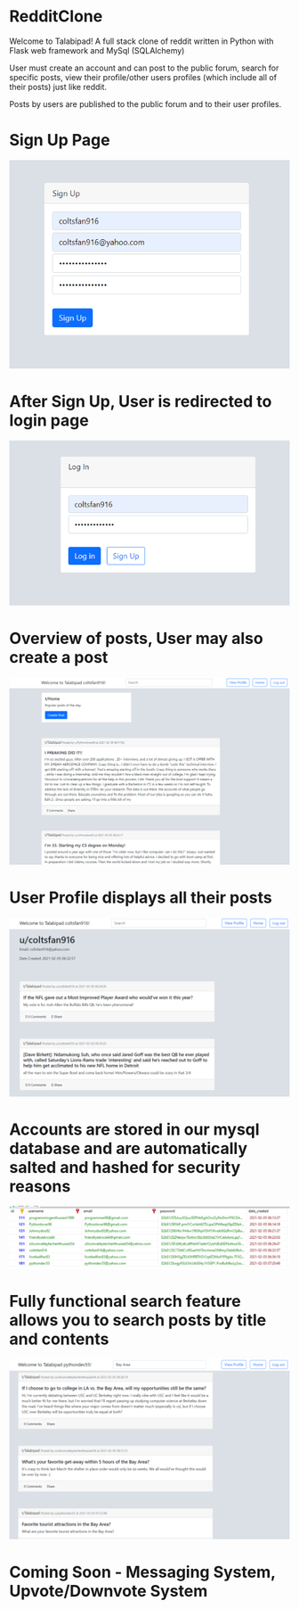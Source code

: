 # RedditClone
Welcome to Talabipad! A full stack clone of reddit written in Python with Flask web framework and MySql (SQLAlchemy)

User must create an account and can post to the public forum, search for specific posts, view their profile/other users profiles (which include all of their posts) just like reddit.

Posts by users are published to the public forum and to their user profiles.

# Sign Up Page
![alt text](https://github.com/Davidtalabi/RedditClone/blob/main/Signup.PNG)


# After Sign Up, User is redirected to login page
![alt text](https://github.com/Davidtalabi/RedditClone/blob/main/Login.PNG)

# Overview of posts, User may also create a post
![alt text](https://github.com/Davidtalabi/RedditClone/blob/main/Overview.PNG)

# User Profile displays all their posts
![alt text](https://github.com/Davidtalabi/RedditClone/blob/main/Profile.PNG)

# Accounts are stored in our mysql database and are automatically salted and hashed for security reasons
![alt text](https://github.com/Davidtalabi/RedditClone/blob/main/sql1.PNG)

# Fully functional search feature allows you to search posts by title and contents
![alt text](https://github.com/Davidtalabi/RedditClone/blob/main/Search.PNG)







# Coming Soon - Messaging System, Upvote/Downvote System


